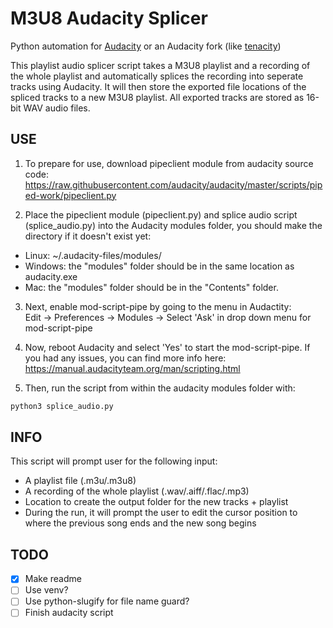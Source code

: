 # M3U8 Audacity Splicer

Python automation for [Audacity](https://www.audacityteam.org/) or an Audacity fork (like [tenacity](https://tenacityaudio.org/))

This playlist audio splicer script takes a M3U8 playlist and a recording of the whole playlist and automatically splices the recording into seperate tracks using Audacity. It will then store the exported file locations of the spliced tracks to a new M3U8 playlist. All exported tracks are stored as 16-bit WAV audio files.

## USE

1) To prepare for use, download pipeclient module from audacity source code:
https://raw.githubusercontent.com/audacity/audacity/master/scripts/piped-work/pipeclient.py

2) Place the pipeclient module (pipeclient.py) and splice audio script (splice_audio.py) into the Audacity modules folder, you should make the directory if it doesn't exist yet:
- Linux: ~/.audacity-files/modules/
- Windows: the "modules" folder should be in the same location as audacity.exe
- Mac: the "modules" folder should be in the "Contents" folder.

3) Next, enable mod-script-pipe by going to the menu in Audactity:  
Edit -> Preferences -> Modules -> Select 'Ask' in drop down menu for mod-script-pipe

4) Now, reboot Audacity and select 'Yes' to start the mod-script-pipe. If you had any issues, you can find more info here: https://manual.audacityteam.org/man/scripting.html

5) Then, run the script from within the audacity modules folder with:

```bash
python3 splice_audio.py
```  

## INFO

This script will prompt user for the following input:
- A playlist file (.m3u/.m3u8)
- A recording of the whole playlist (.wav/.aiff/.flac/.mp3)
- Location to create the output folder for the new tracks + playlist
- During the run, it will prompt the user to edit the cursor position
  to where the previous song ends and the new song begins

## TODO

- [x] Make readme
- [ ] Use venv?
- [ ] Use python-slugify for file name guard?
- [ ] Finish audacity script
